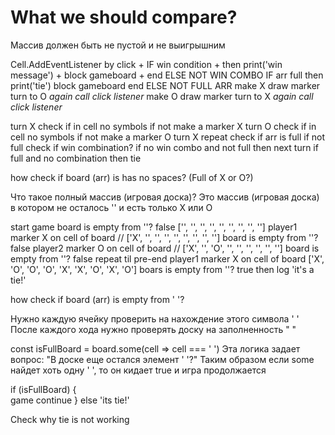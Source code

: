 # What we should compare?
Массив должен быть не пустой и не выигрышним

Cell.AddEventListener by click +
IF win condition +
  then 
    print('win message') +
    block gameboard +
  end
ELSE NOT WIN COMBO 
  IF arr full
    then    
      print('tie')
      block gameboard
    end
  ELSE NOT FULL ARR
    make X draw marker
    turn to O
    *again call click listener*
    make O draw marker
    turn to X
    *again call click listener*


turn X
check if in cell no symbols
if not make a marker X
turn O
check if in cell no symbols
if not make a marker O
turn X
repeat
check if arr is full
if not full check if win combination?
if no win combo and not full then next turn
if full and no combination then tie


how check if board (arr) is has no spaces? (Full of X or O?)

Что такое полный массив (игровая доска)? Это массив (игровая доска) в котором не осталось '' и есть только Х или О

start game
board is empty from ''? false ['', '', '', '', '', '', '', '', '']
player1 marker X on cell of board //  ['X', '', '', '', '', '', '', '', ''] 
board is empty from ''? false 
player2 marker O on cell of board // ['X', '', 'O', '', '', '', '', '', ''] 
board is empty from ''? false
repeat til pre-end
player1 marker X on cell of board  ['X', 'O', 'O', 'O', 'X', 'X', 'O', 'X', 'O'] 
boars is empty from ''? true
then log 'it's a tie!'

how check if board (arr) is empty from ' '?

Нужно каждую ячейку проверить на нахождение этого символа ' '
После каждого хода нужно проверять доску на заполненность " "

const isFullBoard = board.some(cell => cell === ' ') 
Эта логика задает вопрос: "В доске еще остался элемент ' '?" 
Таким образом если some найдет хоть одну ' ', то он кидает true и игра продолжается

if (isFullBoard) {     
    game continue
} else 'its tie!'



Check why tie is not working










